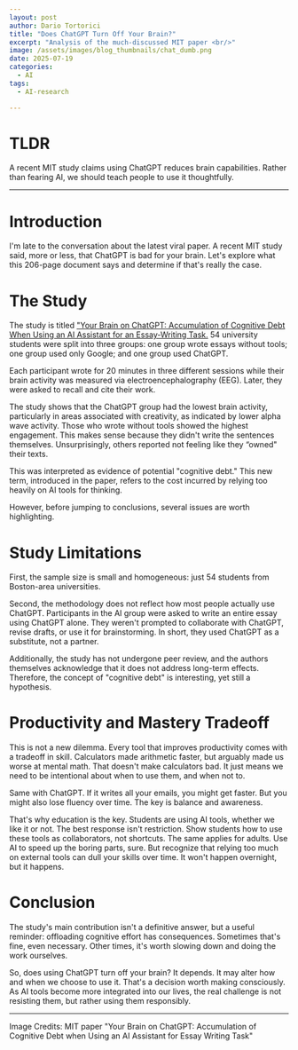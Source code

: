 ```yaml
---
layout: post
author: Dario Tortorici
title: "Does ChatGPT Turn Off Your Brain?"
excerpt: "Analysis of the much-discussed MIT paper <br/>"
image: /assets/images/blog_thumbnails/chat_dumb.png
date: 2025-07-19
categories: 
  - AI
tags:
  - AI-research

---
```


# TLDR

A recent MIT study claims using ChatGPT reduces brain capabilities. Rather than fearing AI, we should teach people to use it thoughtfully.

---

# Introduction

I'm late to the conversation about the latest viral paper. A recent MIT study said, more or less, that ChatGPT is bad for your brain. Let's explore what this 206-page document says and determine if that's really the case.

# The Study

The study is titled ["Your Brain on ChatGPT: Accumulation of Cognitive Debt When Using an AI Assistant for an Essay-Writing Task.](https://arxiv.org/pdf/2506.08872) 54 university students were split into three groups: one group wrote essays without tools; one group used only Google; and one group used ChatGPT.

Each participant wrote for 20 minutes in three different sessions while their brain activity was measured via electroencephalography (EEG). Later, they were asked to recall and cite their work.

The study shows that the ChatGPT group had the lowest brain activity, particularly in areas associated with creativity, as indicated by lower alpha wave activity. Those who wrote without tools showed the highest engagement. This makes sense because they didn't write the sentences themselves. Unsurprisingly, others reported not feeling like they “owned" their texts.

This was interpreted as evidence of potential "cognitive debt." This new term, introduced in the paper, refers to the cost incurred by relying too heavily on AI tools for thinking.

However, before jumping to conclusions, several issues are worth highlighting.

# Study Limitations

First, the sample size is small and homogeneous: just 54 students from Boston-area universities.

Second, the methodology does not reflect how most people actually use ChatGPT. Participants in the AI group were asked to write an entire essay using ChatGPT alone. They weren't prompted to collaborate with ChatGPT, revise drafts, or use it for brainstorming. In short, they used ChatGPT as a substitute, not a partner.

Additionally, the study has not undergone peer review, and the authors themselves acknowledge that it does not address long-term effects. Therefore, the concept of "cognitive debt" is interesting, yet still a hypothesis.

# Productivity and Mastery Tradeoff

This is not a new dilemma. Every tool that improves productivity comes with a tradeoff in skill. Calculators made arithmetic faster, but arguably made us worse at mental math. That doesn't make calculators bad. It just means we need to be intentional about when to use them, and when not to.

Same with ChatGPT. If it writes all your emails, you might get faster. But you might also lose fluency over time. The key is balance and awareness.

That's why education is the key. Students are using AI tools, whether we like it or not. The best response isn't restriction. Show students how to use these tools as collaborators, not shortcuts. The same applies for adults. Use AI to speed up the boring parts, sure. But recognize that relying too much on external tools can dull your skills over time. It won't happen overnight, but it happens.

# Conclusion

The study's main contribution isn't a definitive answer, but a useful reminder: offloading cognitive effort has consequences. Sometimes that's fine, even necessary. Other times, it's worth slowing down and doing the work ourselves.

So, does using ChatGPT turn off your brain? It depends. It may alter how and when we choose to use it. That's a decision worth making consciously. As AI tools become more integrated into our lives, the real challenge is not resisting them, but rather using them responsibly.

---
Image Credits: MIT paper "Your Brain on ChatGPT: Accumulation of Cognitive Debt when Using an AI Assistant for Essay Writing Task"
